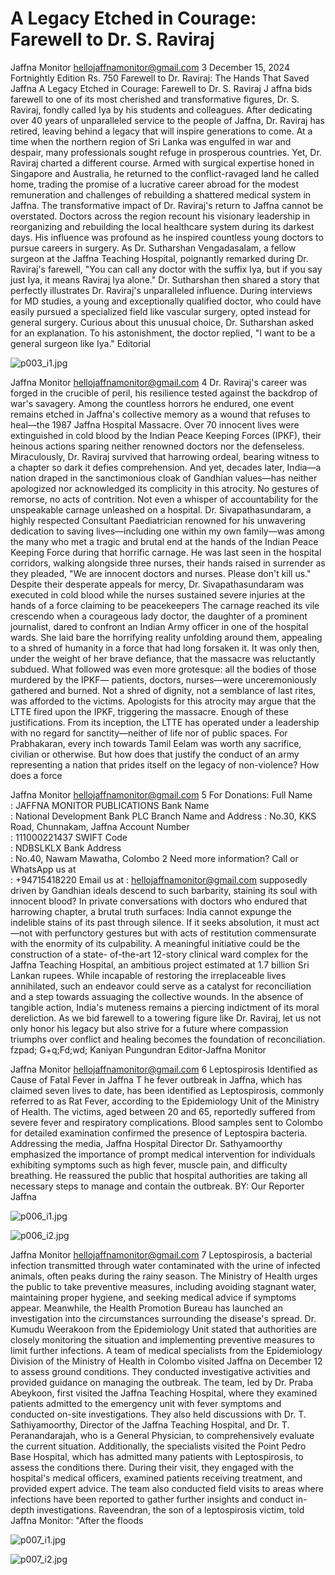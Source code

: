 # A Legacy Etched in Courage: Farewell to Dr. S. Raviraj

Jaffna Monitor
hellojaffnamonitor@gmail.com
3
December 15, 2024
Fortnightly Edition
Rs. 750
Farewell to Dr. Raviraj: The 
Hands That Saved Jaffna
A Legacy Etched in Courage: 
Farewell to Dr. S. Raviraj
J
affna bids farewell to one of its most cherished and 
transformative figures, Dr. S. Raviraj, fondly called Iya by 
his students and colleagues. After dedicating over 40 years of 
unparalleled service to the people of Jaffna, Dr. Raviraj has 
retired, leaving behind a legacy that will inspire generations to 
come.
At a time when the northern region of Sri Lanka was engulfed in 
war and despair, many professionals sought refuge in prosperous 
countries. Yet, Dr. Raviraj charted a different course. Armed with 
surgical expertise honed in Singapore and Australia, he returned 
to the conflict-ravaged land he called home, trading the promise 
of a lucrative career abroad for the modest remuneration and 
challenges of rebuilding a shattered medical system in Jaffna.
The transformative impact of Dr. Raviraj's return to Jaffna cannot 
be overstated. Doctors across the region recount his visionary 
leadership in reorganizing and rebuilding the local healthcare 
system during its darkest days. His influence was profound as he 
inspired countless young doctors to pursue careers in surgery.
As Dr. Sutharshan Vengadasalam, a fellow surgeon at the Jaffna 
Teaching Hospital, poignantly remarked during Dr. Raviraj's 
farewell, "You can call any doctor with the suffix Iya, but if you 
say just Iya, it means Raviraj Iya alone." Dr. Sutharshan then 
shared a story that perfectly illustrates Dr. Raviraj's unparalleled 
influence.
During interviews for MD studies, a young and exceptionally 
qualified doctor, who could have easily pursued a specialized 
field like vascular surgery, opted instead for general surgery. 
Curious about this unusual choice, Dr. Sutharshan asked for an 
explanation. To his astonishment, the doctor replied, "I want to be 
a general surgeon like Iya."
Editorial

![p003_i1.jpg](images_out/003_a_legacy_etched_in_courage_farewell_to_dr_s_ravira/p003_i1.jpg)

Jaffna Monitor
hellojaffnamonitor@gmail.com
4
Dr. Raviraj's career was forged in 
the crucible of peril, his resilience 
tested against the backdrop of war's 
savagery. Among the countless 
horrors he endured, one event 
remains etched in Jaffna's collective 
memory as a wound that refuses 
to heal—the 1987 Jaffna Hospital 
Massacre. Over 70 innocent lives 
were extinguished in cold blood by 
the Indian Peace Keeping Forces 
(IPKF), their heinous actions 
sparing neither renowned doctors 
nor the defenseless. Miraculously, 
Dr. Raviraj survived that harrowing 
ordeal, bearing witness to a chapter 
so dark it defies comprehension.
And yet, decades later, India—a 
nation draped in the sanctimonious 
cloak of Gandhian values—has 
neither apologized nor acknowledged 
its complicity in this atrocity. No 
gestures of remorse, no acts of 
contrition. Not even a whisper of 
accountability for the unspeakable 
carnage unleashed on a hospital.
Dr. Sivapathasundaram, a highly 
respected Consultant Paediatrician 
renowned for his unwavering 
dedication to saving lives—including 
one within my own family—was 
among the many who met a tragic 
and brutal end at the hands of the 
Indian Peace Keeping Force during 
that horrific carnage. He was last 
seen in the hospital corridors, 
walking alongside three nurses, their 
hands raised in surrender as they 
pleaded, "We are innocent doctors 
and nurses. Please don't kill us." 
Despite their desperate appeals for 
mercy, Dr. Sivapathasundaram was 
executed in cold blood while the 
nurses sustained severe injuries at 
the hands of a force claiming to be 
peacekeepers
The carnage reached its vile 
crescendo when a courageous lady 
doctor, the daughter of a prominent 
journalist, dared to confront an 
Indian Army officer in one of the 
hospital wards. She laid bare the 
horrifying reality unfolding around 
them, appealing to a shred of 
humanity in a force that had long 
forsaken it. It was only then, under 
the weight of her brave defiance, 
that the massacre was reluctantly 
subdued.
What followed was even more 
grotesque: all the bodies of 
those murdered by the IPKF—
patients, doctors, nurses—were 
unceremoniously gathered and 
burned. Not a shred of dignity, not a 
semblance of last rites, was afforded 
to the victims.
Apologists for this atrocity may 
argue that the LTTE fired upon 
the IPKF, triggering the massacre. 
Enough of these justifications. From 
its inception, the LTTE has operated 
under a leadership with no regard for 
sanctity—neither of life nor of public 
spaces. For Prabhakaran, every inch 
towards Tamil Eelam was worth any 
sacrifice, civilian or otherwise. But 
how does that justify the conduct 
of an army representing a nation 
that prides itself on the legacy of 
non-violence? How does a force

Jaffna Monitor
hellojaffnamonitor@gmail.com
5
For Donations:
Full Name	
: 	 JAFFNA MONITOR PUBLICATIONS
Bank Name	
: 	 National Development Bank PLC
Branch Name and Address	 : 	 No.30, KKS Road, Chunnakam, Jaffna
Account Number	
: 	 111000221437
SWIFT Code	
: 	 NDBSLKLX
Bank Address	
: 	 No.40, Nawam Mawatha, Colombo 2
Need more information?
Call or WhatsApp us at	
: 	 +94715418220
Email us at	
: 	 hellojaffnamonitor@gmail.com
supposedly driven by Gandhian ideals 
descend to such barbarity, staining its 
soul with innocent blood?
In private conversations with doctors 
who endured that harrowing chapter, 
a brutal truth surfaces: India cannot 
expunge the indelible stains of its past 
through silence. If it seeks absolution, 
it must act—not with perfunctory 
gestures but with acts of restitution 
commensurate with the enormity of 
its culpability. A meaningful initiative 
could be the construction of a state-
of-the-art 12-story clinical ward 
complex for the Jaffna Teaching 
Hospital, an ambitious project 
estimated at 1.7 billion Sri Lankan 
rupees.
While incapable of restoring the 
irreplaceable lives annihilated, such 
an endeavor could serve as a catalyst 
for reconciliation and a step towards 
assuaging the collective wounds. 
In the absence of tangible action, 
India's muteness remains a piercing 
indictment of its moral dereliction.
As we bid farewell to a towering 
figure like Dr. Raviraj, let us not only 
honor his legacy but also strive for 
a future where compassion triumphs 
over conflict and healing becomes the 
foundation of reconciliation.
fzpad; G+q;Fd;wd;
Kaniyan Pungundran
Editor-Jaffna Monitor

Jaffna Monitor
hellojaffnamonitor@gmail.com
6
Leptospirosis 
Identified as 
Cause of Fatal 
Fever in Jaffna
T
he fever outbreak in Jaffna, which has 
claimed seven lives to date, has been 
identified as Leptospirosis, commonly 
referred to as Rat Fever, according to the 
Epidemiology Unit of the Ministry of 
Health.
The victims, aged between 20 and 65, 
reportedly suffered from severe fever and 
respiratory complications. Blood samples 
sent to Colombo for detailed examination 
confirmed the presence of Leptospira 
bacteria.
Addressing the media, Jaffna Hospital 
Director Dr. Sathyamoorthy emphasized the 
importance of prompt medical intervention 
for individuals exhibiting symptoms such 
as high fever, muscle pain, and difficulty 
breathing. He reassured the public that 
hospital authorities are taking all necessary 
steps to manage and contain the outbreak.
BY: 
Our Reporter
Jaffna

![p006_i1.jpg](images_out/003_a_legacy_etched_in_courage_farewell_to_dr_s_ravira/p006_i1.jpg)

![p006_i2.jpg](images_out/003_a_legacy_etched_in_courage_farewell_to_dr_s_ravira/p006_i2.jpg)

Jaffna Monitor
hellojaffnamonitor@gmail.com
7
Leptospirosis, a bacterial infection transmitted 
through water contaminated with the urine 
of infected animals, often peaks during the 
rainy season. The Ministry of Health urges the 
public to take preventive measures, including 
avoiding stagnant water, maintaining proper 
hygiene, and seeking medical advice if 
symptoms appear.
Meanwhile, the Health Promotion Bureau 
has launched an investigation into the 
circumstances surrounding the disease's 
spread. Dr. Kumudu Weerakoon from the 
Epidemiology Unit stated that authorities 
are closely monitoring the situation and 
implementing preventive measures to limit 
further infections.
A team of medical specialists from the 
Epidemiology Division of the Ministry of 
Health in Colombo visited Jaffna on December 
12 to assess ground conditions. They 
conducted investigative activities and provided 
guidance on managing the outbreak.
The team, led by Dr. Praba Abeykoon, first 
visited the Jaffna Teaching Hospital, where 
they examined patients admitted to the 
emergency unit with fever symptoms and 
conducted on-site investigations. They also 
held discussions with Dr. T. Sathiyamoorthy, 
Director of the Jaffna Teaching Hospital, 
and Dr. T. Peranandarajah, who is a General 
Physician, to comprehensively evaluate the 
current situation.
Additionally, the specialists visited the Point 
Pedro Base Hospital, which has admitted 
many patients with Leptospirosis, to assess 
the conditions there. During their visit, they 
engaged with the hospital's medical officers, 
examined patients receiving treatment, and 
provided expert advice.
The team also conducted field visits to areas 
where infections have been reported to 
gather further insights and conduct in-depth 
investigations.
Raveendran, the son of a leptospirosis 
victim, told Jaffna Monitor: "After the floods

![p007_i1.jpg](images_out/003_a_legacy_etched_in_courage_farewell_to_dr_s_ravira/p007_i1.jpg)

![p007_i2.jpg](images_out/003_a_legacy_etched_in_courage_farewell_to_dr_s_ravira/p007_i2.jpg)

